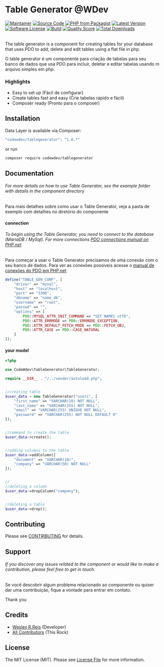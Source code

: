 # Table Generator @WDev

[![Maintainer](http://img.shields.io/badge/maintainer-@WesleyR99998115-blue.svg?style=flat-square)](https://twitter.com/@WesleyR99998115)
[![Source Code](http://img.shields.io/badge/source-tablegenerator-blue.svg?style=flat-square)](https://github.com/CodeWdev/TableGenerator)
[![PHP from Packagist](https://img.shields.io/packagist/php-v/codewdev/tablegenerator.svg?style=flat-square)](https://packagist.org/packages/TableGenerator)
[![Latest Version](https://img.shields.io/github/release/CodeWdev/TableGenerator.svg?style=flat-square)](https://github.com/CodeWdev/TableGenerator/releases)
[![Software License](https://img.shields.io/badge/license-MIT-brightgreen.svg?style=flat-square)](LICENSE)
[![Build](https://img.shields.io/scrutinizer/build/g/codewdev/tablegenerator.svg?style=flat-square)](https://scrutinizer-ci.com/g/codewdev/tablegenerator)
[![Quality Score](https://img.shields.io/scrutinizer/g/codewdev/tablegenerator.svg?style=flat-square)](https://scrutinizer-ci.com/g/codewdev/tablegenerator)
[![Total Downloads](https://img.shields.io/packagist/dt/codewdev/tablegenerator.svg?style=flat-square)](https://packagist.org/packages/codewdev/tablegenerator)

###### 
The table generator is a component for creating tables for your database that uses PDO to add, delete and edit tables using a flat file in php.

O table generator é um componente para criação de tabelas para seu banco de dados que usa PDO para incluir, deletar e editar tabelas usando m arquivo simples em php.

### Highlights

- Easy to set up (Fácil de configurar)
- Create tables fast and easy (Crie tabelas rápido e fácil)
- Composer ready (Pronto para o composer)

## Installation

Data Layer is available via Composer:

```bash
"codewdev/tablegenerator": "1.0.*"
```

or run

```bash
composer require codewdev/tablegenerator
```

## Documentation

###### For more details on how to use Table Generator, see the example folder with details in the component directory

Para mais detalhes sobre como usar o Table Generator, veja a pasta de exemplo com detalhes no diretório do componente

#### connection

###### To begin using the Table Generator, you need to connect to the database (MariaDB / MySql). For more connections [PDO connections manual on PHP.net](https://www.php.net/manual/pt_BR/pdo.drivers.php)

Para começar a usar o Table Generator precisamos de uma conexão com o seu banco de dados. Para ver as conexões possíveis acesse o [manual de conexões do PDO em PHP.net](https://www.php.net/manual/pt_BR/pdo.drivers.php)

```php
define("TABLE_GEN_CONF", [
    "driver" => "mysql",
    "host" => "localhost",
    "port" => "3306",
    "dbname" => "nome_db",
    "username" => "root",
    "passwd" => "",
    "options" => [
        PDO::MYSQL_ATTR_INIT_COMMAND => "SET NAMES utf8",
        PDO::ATTR_ERRMODE => PDO::ERRMODE_EXCEPTION,
        PDO::ATTR_DEFAULT_FETCH_MODE => PDO::FETCH_OBJ,
        PDO::ATTR_CASE => PDO::CASE_NATURAL
    ]
]);
```

#### your model

```php
<?php

use CodeWdev\TableGenerator\TableGenerator;

require __DIR__ . "/../vendor/autoload.php";


//creating table
$user_data = new TableGenerator("users", [
    "first_name" => "VARCHAR(10) NOT NULL",
    "last_name" => "VARCHAR(255) NOT NULL",
    "email" => "VARCHAR(255) UNIQUE NOT NULL",
    "password" => "VARCHAR(255) NOT NULL DEFAULT 0"
]);


//command to create the table
$user_data->create();


//adding columns to the table
$user_data->addColumn([
    "document" => "VARCHAR(10)",
    "company" => "VARCHAR(50) NOT NULL"
]);


//
//deleting a column
$user_data->dropColumn("company");


//deleting a table
$user_data->drop();
```


## Contributing

Please see [CONTRIBUTING](https://github.com/wesley-reis/datalayer/blob/master/CONTRIBUTING.md) for details.

## Support

###### If you discover any issues related to the component or would like to make a contribution, please feel free to get in touch.

Se você descobrir algum problema relacionado ao componente ou quiser dar uma contribuição, fique a vontade para entrar em contato.

Thank you

## Credits

- [Wesley R.Reis](https://github.com/wesley-reis) (Developer)
- [All Contributors](https://github.com/wesley-reis/TableGenerator/contributors) (This Rock)

## License

The MIT License (MIT). Please see [License File](https://github.com/wesley-reis/TableGenerator/blob/master/LICENSE) for more information.

